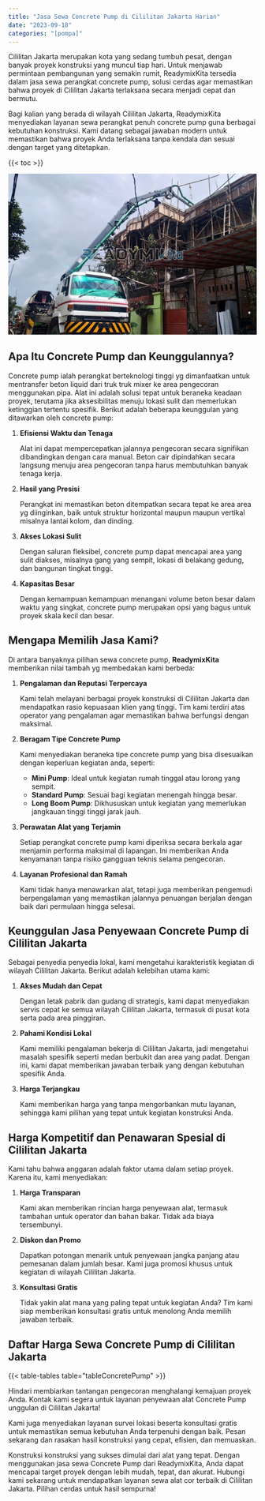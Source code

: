 ```yaml
---
title: "Jasa Sewa Concrete Pump di Cililitan Jakarta Harian"
date: "2023-09-18"
categories: "[pompa]"
---
```


Cililitan Jakarta merupakan kota yang sedang tumbuh pesat, dengan banyak proyek konstruksi yang muncul tiap hari. Untuk menjawab permintaan pembangunan yang semakin rumit, ReadymixKita tersedia dalam jasa sewa perangkat concrete pump, solusi cerdas agar memastikan bahwa proyek di Cililitan Jakarta terlaksana secara menjadi cepat dan bermutu.

Bagi kalian yang berada di wilayah Cililitan Jakarta, ReadymixKita menyediakan layanan sewa perangkat penuh concrete pump guna berbagai kebutuhan konstruksi. Kami datang sebagai jawaban modern untuk memastikan bahwa proyek Anda terlaksana tanpa kendala dan sesuai dengan target yang ditetapkan.

{{< toc >}}

![Jasa Sewa Concrete Pump di Cililitan Jakarta Harian](/images/pompa/sewa-pompa-25.jpg)

## Apa Itu Concrete Pump dan Keunggulannya?

Concrete pump ialah perangkat berteknologi tinggi yg dimanfaatkan untuk mentransfer beton liquid dari truk truk mixer ke area pengecoran menggunakan pipa. Alat ini adalah solusi tepat untuk beraneka keadaan proyek, terutama jika aksesibilitas menuju lokasi sulit dan memerlukan ketinggian tertentu spesifik. Berikut adalah beberapa keunggulan yang ditawarkan oleh concrete pump:

1. **Efisiensi Waktu dan Tenaga**

   Alat ini dapat mempercepatkan jalannya pengecoran secara signifikan dibandingkan dengan cara manual. Beton cair dipindahkan secara langsung menuju area pengecoran tanpa harus membutuhkan banyak tenaga kerja.

2. **Hasil yang Presisi**

   Perangkat ini memastikan beton ditempatkan secara tepat ke area area yg diinginkan, baik untuk struktur horizontal maupun maupun vertikal misalnya lantai kolom, dan dinding.

3. **Akses Lokasi Sulit**

   Dengan saluran fleksibel, concrete pump dapat mencapai area yang sulit diakses, misalnya gang yang sempit, lokasi di belakang gedung, dan bangunan tingkat tinggi.

4. **Kapasitas Besar**

   Dengan kemampuan kemampuan menangani volume beton besar dalam waktu yang singkat, concrete pump merupakan opsi yang bagus untuk proyek skala kecil dan besar.

## Mengapa Memilih Jasa Kami?

Di antara banyaknya pilihan sewa concrete pump, **ReadymixKita** memberikan nilai tambah yg membedakan kami berbeda:

1. **Pengalaman dan Reputasi Terpercaya**

   Kami telah melayani berbagai proyek konstruksi di Cililitan Jakarta dan mendapatkan rasio kepuasaan klien yang tinggi. Tim kami terdiri atas operator yang pengalaman agar memastikan bahwa berfungsi dengan maksimal.

2. **Beragam Tipe Concrete Pump**

   Kami menyediakan beraneka tipe concrete pump yang bisa disesuaikan dengan keperluan kegiatan anda, seperti:
   - **Mini Pump**: Ideal untuk kegiatan rumah tinggal atau lorong yang sempit.
   - **Standard Pump**: Sesuai bagi kegiatan menengah hingga besar.
   - **Long Boom Pump**: Dikhususkan untuk kegiatan yang memerlukan jangkauan tinggi tinggi jarak jauh.

3. **Perawatan Alat yang Terjamin**

   Setiap perangkat concrete pump kami diperiksa secara berkala agar menjamin performa maksimal di lapangan. Ini memberikan Anda kenyamanan tanpa risiko gangguan teknis selama pengecoran.

4. **Layanan Profesional dan Ramah**

   Kami tidak hanya menawarkan alat, tetapi juga memberikan pengemudi berpengalaman yang memastikan jalannya penuangan berjalan dengan baik dari permulaan hingga selesai.

## Keunggulan Jasa Penyewaan Concrete Pump di Cililitan Jakarta

Sebagai penyedia penyedia lokal, kami mengetahui karakteristik kegiatan di wilayah Cililitan Jakarta. Berikut adalah kelebihan utama kami:

1. **Akses Mudah dan Cepat**

   Dengan letak pabrik dan gudang di strategis, kami dapat menyediakan servis cepat ke semua wilayah Cililitan Jakarta, termasuk di pusat kota serta pada area pinggiran.

2. **Pahami Kondisi Lokal**

   Kami memiliki pengalaman bekerja di Cililitan Jakarta, jadi mengetahui masalah spesifik seperti medan berbukit dan area yang padat. Dengan ini, kami dapat memberikan jawaban terbaik yang dengan kebutuhan spesifik Anda.

3. **Harga Terjangkau**

   Kami memberikan harga yang tanpa mengorbankan mutu layanan, sehingga kami pilihan yang tepat untuk kegiatan konstruksi Anda.

## Harga Kompetitif dan Penawaran Spesial di Cililitan Jakarta

Kami tahu bahwa anggaran adalah faktor utama dalam setiap proyek. Karena itu, kami menyediakan:

1. **Harga Transparan**

   Kami akan memberikan rincian harga penyewaan alat, termasuk tambahan untuk operator dan bahan bakar. Tidak ada biaya tersembunyi.

2. **Diskon dan Promo**

   Dapatkan potongan menarik untuk penyewaan jangka panjang atau pemesanan dalam jumlah besar. Kami juga promosi khusus untuk kegiatan di wilayah Cililitan Jakarta.

3. **Konsultasi Gratis**

   Tidak yakin alat mana yang paling tepat untuk kegiatan Anda? Tim kami siap memberikan konsultasi gratis untuk menolong Anda memilih jawaban terbaik.

## Daftar Harga Sewa Concrete Pump di Cililitan Jakarta

{{< table-tables table="tableConcretePump" >}}

Hindari membiarkan tantangan pengecoran menghalangi kemajuan proyek Anda. Kontak kami segera untuk layanan penyewaan alat Concrete Pump unggulan di Cililitan Jakarta!

Kami juga menyediakan layanan survei lokasi beserta konsultasi gratis untuk memastikan semua kebutuhan Anda terpenuhi dengan baik. Pesan sekarang dan rasakan hasil konstruksi yang cepat, efisien, dan memuaskan.

Konstruksi konstruksi yang sukses dimulai dari alat yang tepat. Dengan menggunakan jasa sewa Concrete Pump dari ReadymixKita, Anda dapat mencapai target proyek dengan lebih mudah, tepat, dan akurat. Hubungi kami sekarang untuk mendapatkan layanan sewa alat cor terbaik di Cililitan Jakarta. Pilihan cerdas untuk hasil sempurna!